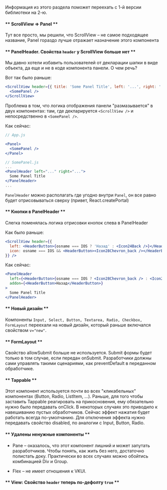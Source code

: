 Информация из этого раздела поможет переехать с 1-й версии библиотеки на 2-ю.

#### ** ScrollView => Panel **
Тут все просто, мы решили, что ScrollView – не самое подходящее название, Panel гораздо лучше отражает назначение этого компонента

#### ** PanelHeader. Свойства `header` у ScrollView больше нет **
Мы давно хотели избавить пользователей от декларации шапки в виде объекта, да еще и не в коде компонента панели. О чем речь?

Вот так было раньше:

```jsx static
<ScrollView header={{ title: 'Some Panel Title', left: '...', right: '...' }}>
  <SomePanel />
</ScrollView>
```

Проблема в том, что логика отображения панели "размазывается" в двух компонентах: там, где декларируется `<ScrollView />` и
непосредственно в `<SomePanel />`.

Как сейчас:

```jsx static
// App.js

<Panel>
  <SomePanel />
</Panel>

// SomePanel.js
...
<PanelHeader left="..." right="...">
  Some Panel Title
</PanelHeader>
...
```

`PanelHeader` можно располагать где угодно внутри `Panel`, он все равно будет отрисовываться сверху (привет, React.createPortal)

#### ** Кнопки в PanelHeader **
Слегка поменялась логика отрисовки кнопок слева в PanelHeader

Как было раньше:

```jsx static
<ScrollView header={{
  left: <HeaderButton>{osname === IOS ? 'Назад' : <Icon24Back />}</HeaderButton>
  icon: osname === IOS && <HeaderButton><Icon28Chevron_back /></HeaderButton>
}} />
```

Как сейчас:

```jsx static
<PanelHeader
  left={<HeaderButton>{osname === IOS ? <Icon28Chevron_back /> : <Icon24Back />}</HeaderButton>}
  addon={<HeaderButton>Назад</HeaderButton>}
>
  Some Panel Title
</PanelHeader>
```

#### ** Новый дизайн **
Компоненты `Input, Select, Button, Textarea, Radio, Checkbox, FormLayout` переехали на новый дизайн, который
раньше включался свойством `v="new"`.

#### ** FormLayout **
Свойство allowSubmit больше не используется. Submit формы будет только в том случае, если передан onSubmit.
Разработчики должны сами управлять такими сценариями, как preventDefault в переданном обработчике.

#### ** Tappable **
Этот компонент используется почти во всех "кликабельных" компонентах (Button, Radio, ListItem, ...). Раньше, для того
чтобы заставить Tappable реагировать на прикосновения, ему обязательно нужно было передавать onClick. В некоторых
случаях это приводило к навешиванию пустых обработчиков. Сейчас эффект нажатия будет работать всегда по-умолчанию.
Для отключения эффекта нужно передавать свойство disabled, по аналогии с Input, Button, Radio.

#### ** Удалены ненужные компоненты **
* Pane – оказалось, что этот компонент лишний и может запутать разработчиков. Чтобы понять, как жить без него,
достаточно полистать доку. Практически во всех случаях можно обойтись комбинацией Div и Group.

* Flex – не имеет отношения к VKUI.

#### ** View: Свойство `header` теперь по-дефолту `true` **
